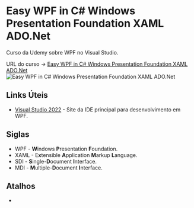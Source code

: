 # Easy WPF in C# Windows Presentation Foundation XAML ADO.Net

Curso da Udemy sobre WPF no Visual Studio.

URL do curso -> [Easy WPF in C# Windows Presentation Foundation XAML ADO.Net](https://www.udemy.com/course/wpf-in-c-for-absolute-beginners/)
</br>
![Easy WPF in C# Windows Presentation Foundation XAML ADO.Net](https://img-b.udemycdn.com/course/240x135/2797774_8ed2_10.jpg?secure=vhHc7w7BCOFaXc4oXFcKCg%3D%3D%2C1641451083)

## Links Úteis
* [Visual Studio 2022](https://visualstudio.microsoft.com/pt-br/downloads/) - Site da IDE principal para desenvolvimento em WPF.

## Siglas
* WPF - **W**indows **P**resentation **F**oundation.
* XAML - E**x**tensible **A**pplication **M**arkup **L**anguage.
* SDI - **S**ingle-**D**ocument **I**nterface.
* MDI - **M**ultiple-**D**ocument **I**nterface.

## Atalhos
*

